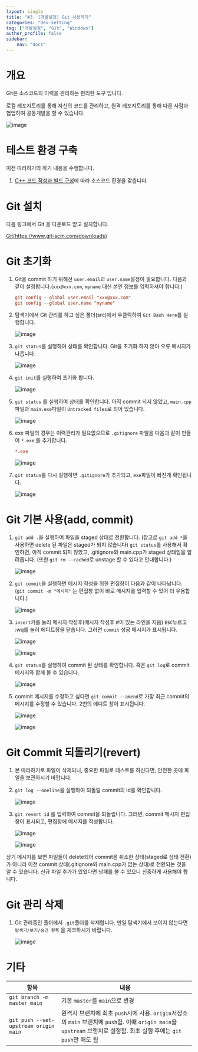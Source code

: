 ```yaml
---
layout: single
title: "#3. [개발설정] Git 사용하기"
categories: "dev-setting"
tag: ["개발설정", "Git", "Windows"]
author_profile: false
sidebar: 
    nav: "docs"
---
```


# 개요
Git은 소스코드의 이력을 관리하는 편리한 도구 입니다.

로컬 레포지토리를 통해 자신의 코드를 관리하고, 원격 레포지토리를 통해 다른 사람과 협업하여 공동개발을 할 수 있습니다.

![image](https://github.com/tango1202/tango1202.github.io/assets/133472501/c2210f25-51c3-404f-b9cf-6268ce50ee2e)

# 테스트 환경 구축

이전 따라하기의 하기 내용을 수행합니다.

1. [C++ 코드 작성과 빌드 구성](https://tango1202.github.io/dev-setting/dev-vscode-cpp/#c-%EC%BD%94%EB%93%9C-%EC%9E%91%EC%84%B1%EA%B3%BC-%EB%B9%8C%EB%93%9C-%EA%B5%AC%EC%84%B1)에 따라 소스코드 환경을 갖춥니다.

# Git 설치

다음 링크에서 Git 을 다운로드 받고 설치합니다.

[Git(https://www.git-scm.com/downloads)](https://www.git-scm.com/downloads)

# Git 초기화

1. Git을 commit 하기 위해선 `user.email`과 `user.name`설정이 필요합니다. 다음과 같이 설정합니다.(`xxx@xxx.com`, `myname` 대신 본인 정보를 입력하셔야 합니다.)

    ```ini
    git config --global user.email "xxx@xxx.com"
    git config --global user.name "myname"
    ```

2. 탐색기에서 Git 관리를 하고 싶은 폴더(src)에서 우클릭하여 `Git Bash Here`를 실행합니다.

    ![image](https://github.com/tango1202/tango1202.github.io/assets/133472501/20cd10f2-0d6e-43e3-84b6-18c424612fdb)


3. `git status`를 실행하여 상태를 확인합니다. Git을 초기화 하지 않아 오류 메시지가 나옵니다.

    ![image](https://github.com/tango1202/tango1202.github.io/assets/133472501/a8058758-89bc-4d3f-848e-96cfad03091f)

4. `git init`를 실행하여 초기화 합니다.

    ![image](https://github.com/tango1202/tango1202.github.io/assets/133472501/e2b03af2-e486-4d90-9962-51ff0e506531)

5. `git status` 를 실행하여 상태를 확인합니다. 아직 commit 되지 않았고, `main.cpp`파일과 `main.exe`파일이 `Untracked files`로 되어 있습니다.

    ![image](https://github.com/tango1202/tango1202.github.io/assets/133472501/43fd8442-e92e-4e3e-8ddb-343691bc5823)

6. exe 파일의 경우는 이력관리가 필요없으므로 `.gitignore` 파일을 다음과 같이 만들어 `*.exe` 를 추가합니다.

    ```ini
    *.exe
    ```

    ![image](https://github.com/tango1202/tango1202.github.io/assets/133472501/fd16124a-57b5-4bf4-9142-0278671f4ca3)

7. `git status`를 다시 실행하면 `.gitignore`가 추가되고, `exe`파일이 빠진게 확인됩니다.

    ![image](https://github.com/tango1202/tango1202.github.io/assets/133472501/109645c0-7ab2-42c0-ae83-5f3ecd5102a6)

# Git 기본 사용(add, commit)

1. `git add .`을 실행하여 파일을 staged 상태로 전환합니다. (참고로 `git add *`을 사용하면 delete 된 파일은 staged가 되지 않습니다) `git status`를 사용해서 확인하면, 아직 commit 되지 않았고, .gitignore와 main.cpp가 staged 상태임을 알려줍니다. (또한 `git rm --cached`로 unstage 할 수 있다고 안내합니다.)

    ![image](https://github.com/tango1202/tango1202.github.io/assets/133472501/bbe3d5b8-788c-459e-84a7-f1bb9b802604)

2. `git commit`을 실행하면 메시지 작성을 위한 편집창이 다음과 같이 나타납니다.(`git commit -m "메시지"` 는 편집창 없이 바로 메시지를 입력할 수 있어 더 유용합니다.)

    ![image](https://github.com/tango1202/tango1202.github.io/assets/133472501/a8068d32-bc59-41ee-90b3-225d1ef1536f)

3. `insert`키를 눌러 메시지 작성후(메시지 작성후 #이 있는 라인을 지움) `ESC`누르고 :wq를 눌러 에디트창을 닫습니다. 그러면 `commit` 성공 메시지가 표시됩니다.

    ![image](https://github.com/tango1202/tango1202.github.io/assets/133472501/5b20796a-2f05-44d8-bcb2-67c7f85f81a4)

    ![image](https://github.com/tango1202/tango1202.github.io/assets/133472501/649b438b-a6d2-466c-a481-327929703a8f)

4. `git status`를 실행하여 commit 된 상태를 확인합니다. 혹은 `git log`로 commit 메시지와 함께 볼 수 있습니다.

    ![image](https://github.com/tango1202/tango1202.github.io/assets/133472501/7710acc4-03e4-4188-8d5e-d480df4e11b4)

5. commit 메시지를 수정하고 싶다면 `git commit --amend`로 가장 최근 commit의 메시지를 수정할 수 있습니다. 2번의 에디트 창이 표시됩니다.

    ![image](https://github.com/tango1202/tango1202.github.io/assets/133472501/3f6b8f2c-ca25-4a2b-98ce-5e4e1b8b5d08)

    ![image](https://github.com/tango1202/tango1202.github.io/assets/133472501/6ab95fab-c066-47c1-a2a4-2eaaf4310f35)

# Git Commit 되돌리기(revert)

1. 본 따라하기로 파일이 삭제되니, 중요한 파일로 테스트를 하신다면, 안전한 곳에 파일을 보관하시기 바랍니다.

2. `git log --oneline`을 실행하여 되돌릴 commit의 id를 확인합니다.

    ![image](https://github.com/tango1202/tango1202.github.io/assets/133472501/dc036320-3e0e-46e1-8398-6b45be99ba30)

3. `git revert id` 를 입력하여 commit을 되돌립니다. 그러면, commit 메시지 편집창이 표시되고, 편집창에 메시지를 작성합니다.

    ![image](https://github.com/tango1202/tango1202.github.io/assets/133472501/d0ac142d-9505-4daa-b982-f09d740c3311)

    ![image](https://github.com/tango1202/tango1202.github.io/assets/133472501/83fbdfdd-c689-4a7d-93e0-0f49bf23b917)

상기 메시지를 보면 파일들이 delete되어 commit을 취소한 상태(staged로 상태 전환)가 아니라 이전 commit 상태(.gitignore와 main.cpp가 없는 상태)로 전환되는 것을 알 수 있습니다. 신규 파일 추가가 있었다면 낭패를 볼 수 있으니 신중하게 사용해야 합니다.

# Git 관리 삭제

1. Git 관리중인 폴더에서 `.git`폴더를 삭제합니다. 만일 탐색기에서 보이지 않는다면 `탐색기/보기/숨긴 항목` 을 체크하시기 바랍니다.

    ![image](https://github.com/tango1202/tango1202.github.io/assets/133472501/87ecc2a1-b1e2-4893-a0d7-b716754a76ad)

# 기타 

|항목|내용|
|--|--|
|`git branch -m master main`|기본 `master`를 `main`으로 변경|
|`git push --set-upstream origin main`|원격지 브랜치에 최초 `push`시에 사용. `origin`저장소의 `main` 브랜치에 `push`함. 이때 `origin main`을 `upstream` 브랜치로 설정함. 최초 실행 후에는 `git push`만 해도 됨|





